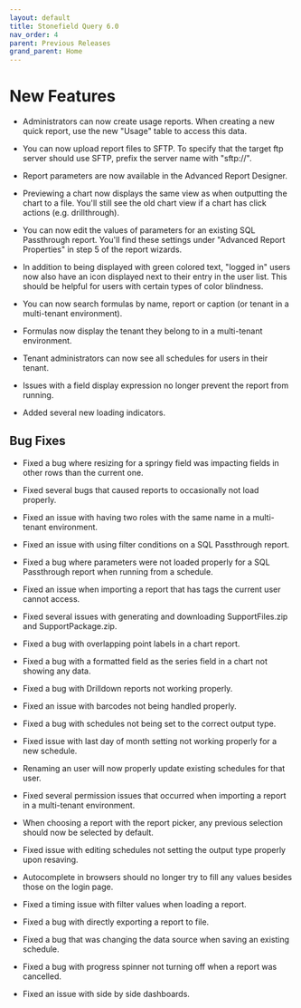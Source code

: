 ```yaml
---
layout: default
title: Stonefield Query 6.0
nav_order: 4
parent: Previous Releases
grand_parent: Home
---
```


# New Features

* Administrators can now create usage reports. When creating a new quick report, use the new "Usage" table to access this data.

* You can now upload report files to SFTP. To specify that the target ftp server should use SFTP, prefix the server name with "sftp://".

* Report parameters are now available in the Advanced Report Designer.

* Previewing a chart now displays the same view as when outputting the chart to a file. You'll still see the old chart view if a chart has click actions (e.g. drillthrough).

* You can now edit the values of parameters for an existing SQL Passthrough report. You'll find these settings under "Advanced Report Properties" in step 5 of the report wizards.

* In addition to being displayed with green colored text, "logged in" users now also have an icon displayed next to their entry in the user list. This should be helpful for users with certain types of color blindness. 

* You can now search formulas by name, report or caption (or tenant in a multi-tenant environment).

* Formulas now display the tenant they belong to in a multi-tenant environment.

* Tenant administrators can now see all schedules for users in their tenant.

* Issues with a field display expression no longer prevent the report from running.

* Added several new loading indicators.

## Bug Fixes

* Fixed a bug where resizing for a springy field was impacting fields in other rows than the current one.

* Fixed several bugs that caused reports to occasionally not load properly. 

* Fixed an issue with having two roles with the same name in a multi-tenant environment.

* Fixed an issue with using filter conditions on a SQL Passthrough report.

* Fixed a bug where parameters were not loaded properly for a SQL Passthrough report when running from a schedule.

* Fixed an issue when importing a report that has tags the current user cannot access.

* Fixed several issues with generating and downloading SupportFiles.zip and SupportPackage.zip.

* Fixed a bug with overlapping point labels in a chart report.

* Fixed a bug with a formatted field as the series field in a chart not showing any data.

* Fixed a bug with Drilldown reports not working properly.

* Fixed an issue with barcodes not being handled properly.

* Fixed a bug with schedules not being set to the correct output type.

* Fixed issue with last day of month setting not working properly for a new schedule.

* Renaming an user will now properly update existing schedules for that user.

* Fixed several permission issues that occurred when importing a report in a multi-tenant environment.

* When choosing a report with the report picker, any previous selection should now be selected by default.

* Fixed issue with editing schedules not setting the output type properly upon resaving.

* Autocomplete in browsers should no longer try to fill any values besides those on the login page.

* Fixed a timing issue with filter values when loading a report.

* Fixed a bug with directly exporting a report to file.

* Fixed a bug that was changing the data source when saving an existing schedule.

* Fixed a bug with progress spinner not turning off when a report was cancelled.

* Fixed an issue with side by side dashboards.